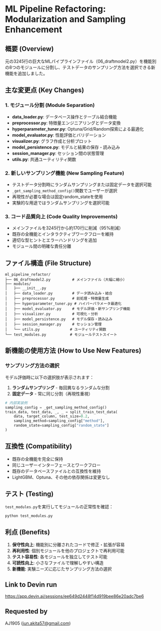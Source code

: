 # ML Pipeline Refactoring: Modularization and Sampling Enhancement

## 概要 (Overview)

元の3245行の巨大なMLパイプラインファイル（06_draftmodel2.py）を機能別の8つのモジュールに分割し、テストデータのサンプリング方法を選択できる新機能を追加しました。

## 主な変更点 (Key Changes)

### 1. モジュール分割 (Module Separation)
- **data_loader.py**: データベース操作とテーブル結合機能
- **preprocessor.py**: 特徴量エンジニアリングとデータ変換
- **hyperparameter_tuner.py**: Optuna/Grid/Random探索による最適化
- **model_evaluator.py**: 性能評価とバリデーション
- **visualizer.py**: グラフ作成と分析プロット
- **model_persistence.py**: モデルと結果の保存・読み込み
- **session_manager.py**: セッション間の状態管理
- **utils.py**: 共通ユーティリティ関数

### 2. 新しいサンプリング機能 (New Sampling Feature)
- テストデータ分割時にランダムサンプリングまたは固定データを選択可能
- `_get_sampling_method_config()`関数でユーザーが選択
- 再現性が必要な場合は固定random_stateを使用
- 実験的な用途ではランダムサンプリングを選択可能

### 3. コード品質向上 (Code Quality Improvements)
- メインファイルを3245行から約170行に削減（95%削減）
- 既存の全機能とインタラクティブワークフローを維持
- 適切な型ヒントとエラーハンドリングを追加
- モジュール間の明確な責任分離

## ファイル構造 (File Structure)

```
ml_pipeline_refactor/
├── 06_draftmodel2.py          # メインファイル（大幅に縮小）
├── modules/
│   ├── __init__.py
│   ├── data_loader.py         # データ読み込み・結合
│   ├── preprocessor.py        # 前処理・特徴量生成
│   ├── hyperparameter_tuner.py # ハイパーパラメータ最適化
│   ├── model_evaluator.py     # モデル評価・新サンプリング機能
│   ├── visualizer.py          # 可視化・分析
│   ├── model_persistence.py   # モデル保存・読み込み
│   ├── session_manager.py     # セッション管理
│   └── utils.py              # ユーティリティ関数
└── test_modules.py           # モジュールテストスイート
```

## 新機能の使用方法 (How to Use New Features)

### サンプリング方法の選択
モデル評価時に以下の選択肢が表示されます：

1. **ランダムサンプリング** - 毎回異なるランダムな分割
2. **固定データ** - 常に同じ分割（再現性重視）

```python
# 内部実装例
sampling_config = _get_sampling_method_config()
train_data, test_data, _, _ = split_train_test_data(
    data, target_column, test_size=0.2,
    sampling_method=sampling_config["method"],
    random_state=sampling_config["random_state"]
)
```

## 互換性 (Compatibility)

- 既存の全機能を完全に保持
- 同じユーザーインターフェースとワークフロー
- 既存のデータベースファイルとの互換性を維持
- LightGBM、Optuna、その他の依存関係は変更なし

## テスト (Testing)

`test_modules.py`を実行してモジュールの正常性を確認：

```bash
python test_modules.py
```

## 利点 (Benefits)

1. **保守性向上**: 機能別に分離されたコードで修正・拡張が容易
2. **再利用性**: 個別モジュールを他のプロジェクトで再利用可能
3. **テスト容易性**: 各モジュールを独立してテスト可能
4. **可読性向上**: 小さなファイルで理解しやすい構造
5. **新機能**: 実験ニーズに応じたサンプリング方法の選択

## Link to Devin run
https://app.devin.ai/sessions/ee649d2448f14d919bee86e20adc7be6

## Requested by
AJ1905 (jun.akita57@gmail.com)
